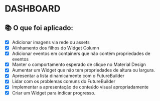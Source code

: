 # DASHBOARD 

## 📚 O que foi aplicado: 

  - [x] Adicionar imagens via rede ou assets
  - [x] Alinhamento dos filhos do Widget Column
  - [x] Adicionar eventos em containers que não contém propriedades de eventos
  - [x] Manter o comportamento esperado de clique no Material Design
  - [x] Aumentar um Widget que não tem propriedades de altura ou largura.
  - [x] Apresentar a lista dinamicamente com o FutureBuilder
  - [x] Lidar com os problemas comuns do FutureBuilder
  - [x] Implementar a apresentação de conteúdo visual apropriadamente
  - [x] Criar um Widget para indicar progresso.
